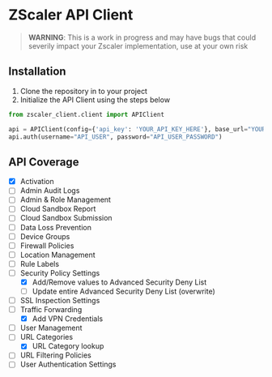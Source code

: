 # ZScaler API Client

> **WARNING**: This is a work in progress and may have bugs that could severily impact your Zscaler implementation, use at your own risk

## Installation

1. Clone the repository in to your project
2. Initialize the API Client using the steps below

```python
from zscaler_client.client import APIClient

api = APIClient(config={'api_key': 'YOUR_API_KEY_HERE'}, base_url="YOUR_BASE_URL_HERE")
api.auth(username="API_USER", password="API_USER_PASSWORD")
```

## API Coverage

- [x] Activation
- [ ] Admin Audit Logs
- [ ] Admin & Role Management
- [ ] Cloud Sandbox Report
- [ ] Cloud Sandbox Submission
- [ ] Data Loss Prevention
- [ ] Device Groups
- [ ] Firewall Policies
- [ ] Location Management
- [ ] Rule Labels
- [ ] Security Policy Settings
    - [x] Add/Remove values to Advanced Security Deny List
    - [ ] Update entire Advanced Security Deny List (overwrite)
- [ ] SSL Inspection Settings
- [ ] Traffic Forwarding
    - [x] Add VPN Credentials
- [ ] User Management
- [ ] URL Categories
    - [x] URL Category lookup
- [ ] URL Filtering Policies
- [ ] User Authentication Settings